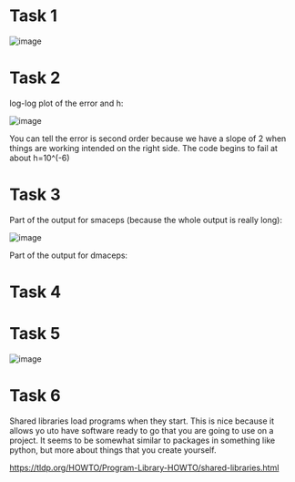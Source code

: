 # Task 1

![image](https://user-images.githubusercontent.com/89805209/134393729-4722a36c-6b5b-4319-b08d-2786643f3a1b.png)

# Task 2

log-log plot of the error and h:

![image](https://user-images.githubusercontent.com/89805209/134272052-8130d164-1e30-4eb2-9a3e-3276004a8f3f.png)

You can tell the error is second order because we have a slope of 2 when things are working intended on the right side. The code begins to fail at about h=10^(-6)

# Task 3

Part of the output for smaceps (because the whole output is really long):

![image](https://user-images.githubusercontent.com/89805209/134443968-942e678a-0f1c-4390-8fa0-5754aceacdb7.png)

Part of the output for dmaceps:

# Task 4

# Task 5

![image](https://user-images.githubusercontent.com/89805209/133897095-4f04fdc9-f87e-4245-853b-df8998ff8327.png)


# Task 6

Shared libraries load programs when they start. This is nice because it allows yo uto have software ready to go that you are going to use on a project. It seems to be somewhat similar to packages in something like python, but more about things that you create yourself.

https://tldp.org/HOWTO/Program-Library-HOWTO/shared-libraries.html
